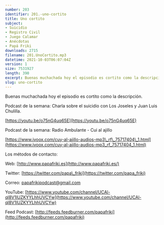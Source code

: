 ```yaml
---
number: 203
identifier: 201.-uno-cortito
title: Uno cortito
subject:
- Suicidio
- Registro Civil
- Juego Calamar
- Anécdotas
- Papá Friki
downloads: 2715
filename: 201.UnoCortito.mp3
datetime: 2021-10-03T06:07:04Z
version: 1
size: 7531927
length: 390
excerpt: Buenas muchachada hoy el episodio es cortito como la descripción.
slug: uno-cortito
---
```

Buenas muchachada hoy el episodio es cortito como la descripción.

Podcast de la semana: Charla sobre el suicidio con Los Joseles y Juan Luis Chulilla.

[https://youtu.be/o75nG4uq65E](https://youtu.be/o75nG4uq65E)

Podcast de la semana: Radio Ambulante - Cui al ajillo

[https://www.ivoox.com/cuy-al-ajillo-audios-mp3\_rf\_75717404\_1.html](https://www.ivoox.com/cuy-al-ajillo-audios-mp3_rf_75717404_1.html)

Los métodos de contacto:

Web: [http://www.papafriki.es](http://www.papafriki.es/)

Twitter: [https://twitter.com/papa\_friki](https://twitter.com/papa_friki)

Correo: [papafrikipodcast@gmail.com](https://archive.org/details/papafrikipodast@gmail.com)

YouTube: [https://www.youtube.com/channel/UCAl-ql8V1IUZKYYLhhUVCYw](https://www.youtube.com/channel/UCAl-ql8V1IUZKYYLhhUVCYw)

Feed Podcast: [http://feeds.feedburner.com/papafriki](http://feeds.feedburner.com/papafriki)